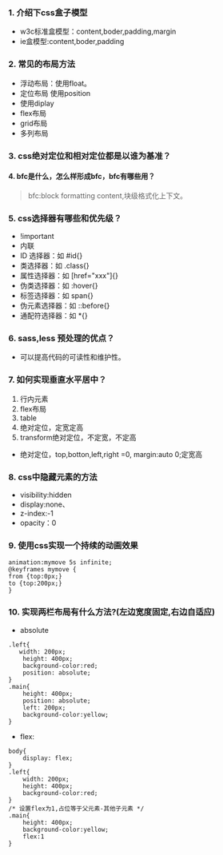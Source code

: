 ### 1. 介绍下css盒子模型

* w3c标准盒模型：content,boder,padding,margin
* ie盒模型:content,boder,padding


### 2. 常见的布局方法

* 浮动布局：使用float。
* 定位布局 使用position
* 使用diplay
* flex布局
* grid布局
* 多列布局


### 3. css绝对定位和相对定位都是以谁为基准？


#### 4. bfc是什么，怎么样形成bfc，bfc有哪些用？

> bfc:block formatting content,块级格式化上下文。

### 5. css选择器有哪些和优先级？
* !important
* 内联
* ID 选择器：如 #id{}
* 类选择器：如 .class{}
* 属性选择器：如 [href="xxx"]{}
* 伪类选择器：如 :hover{}
* 标签选择器：如 span{}
* 伪元素选择器：如 ::before{}
* 通配符选择器：如 *{}

### 6. sass,less 预处理的优点？
* 可以提高代码的可读性和维护性。

### 7. 如何实现垂直水平居中？

1. 行内元素
2. flex布局
3. table
4. 绝对定位，定宽定高
5. transform绝对定位，不定宽，不定高
* 绝对定位，top,botton,left,right =0, margin:auto 0;定宽高

### 8. css中隐藏元素的方法

* visibility:hidden
* display:none、
* z-index:-1
* opacity：0


### 9. 使用css实现一个持续的动画效果

```
animation:mymove 5s infinite;
@keyframes mymove {
from {top:0px;}
to {top:200px;}
}
```

### 10. 实现两栏布局有什么方法?(左边宽度固定,右边自适应)

* absolute 
```
.left{
   width: 200px;
    height: 400px;
    background-color:red;
    position: absolute;
}
.main{
    height: 400px;
    position: absolute;
    left: 200px;
    background-color:yellow;
}

```


* flex:
```
body{
	display: flex;
}
.left{
    width: 200px;
    height: 400px;
    background-color:red;
}
/* 设置flex为1,占位等于父元素-其他子元素 */
.main{
    height: 400px;
    background-color:yellow;
    flex:1 
} 
```